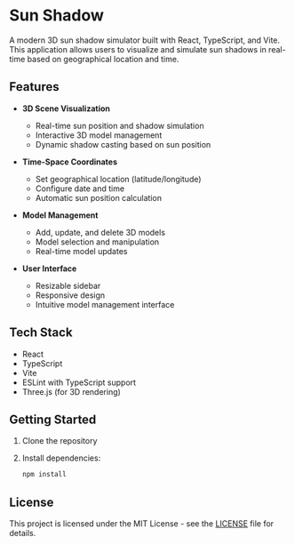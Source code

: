 # Sun Shadow

A modern 3D sun shadow simulator built with React, TypeScript, and Vite. This application allows users to visualize and simulate sun shadows in real-time based on geographical location and time.

## Features

- **3D Scene Visualization**
  - Real-time sun position and shadow simulation
  - Interactive 3D model management
  - Dynamic shadow casting based on sun position

- **Time-Space Coordinates**
  - Set geographical location (latitude/longitude)
  - Configure date and time
  - Automatic sun position calculation

- **Model Management**
  - Add, update, and delete 3D models
  - Model selection and manipulation
  - Real-time model updates

- **User Interface**
  - Resizable sidebar
  - Responsive design
  - Intuitive model management interface

## Tech Stack

- React
- TypeScript
- Vite
- ESLint with TypeScript support
- Three.js (for 3D rendering)

## Getting Started

1. Clone the repository
2. Install dependencies:

   ```bash
   npm install
   ```

## License

This project is licensed under the MIT License - see the [LICENSE](LICENSE) file for details.
